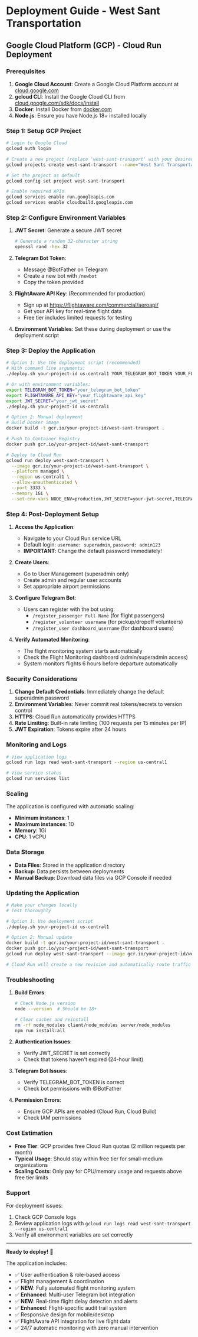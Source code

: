 # Deployment Guide - West Sant Transportation

## Google Cloud Platform (GCP) - Cloud Run Deployment

### Prerequisites

1. **Google Cloud Account**: Create a Google Cloud Platform account at [cloud.google.com](https://cloud.google.com)
2. **gcloud CLI**: Install the Google Cloud CLI from [cloud.google.com/sdk/docs/install](https://cloud.google.com/sdk/docs/install)
3. **Docker**: Install Docker from [docker.com](https://docker.com)
4. **Node.js**: Ensure you have Node.js 18+ installed locally

### Step 1: Setup GCP Project

```bash
# Login to Google Cloud
gcloud auth login

# Create a new project (replace 'west-sant-transport' with your desired project ID)
gcloud projects create west-sant-transport --name="West Sant Transportation"

# Set the project as default
gcloud config set project west-sant-transport

# Enable required APIs
gcloud services enable run.googleapis.com
gcloud services enable cloudbuild.googleapis.com
```

### Step 2: Configure Environment Variables

1. **JWT Secret**: Generate a secure JWT secret
   ```bash
   # Generate a random 32-character string
   openssl rand -hex 32
   ```

2. **Telegram Bot Token**: 
   - Message @BotFather on Telegram
   - Create a new bot with `/newbot`
   - Copy the token provided

3. **FlightAware API Key**: (Recommended for production)
   - Sign up at https://flightaware.com/commercial/aeroapi/
   - Get your API key for real-time flight data
   - Free tier includes limited requests for testing

4. **Environment Variables**: Set these during deployment or use the deployment script

### Step 3: Deploy the Application

```bash
# Option 1: Use the deployment script (recommended)
# With command line arguments:
./deploy.sh your-project-id us-central1 YOUR_TELEGRAM_BOT_TOKEN YOUR_FLIGHTAWARE_API_KEY YOUR_JWT_SECRET

# Or with environment variables:
export TELEGRAM_BOT_TOKEN="your_telegram_bot_token"
export FLIGHTAWARE_API_KEY="your_flightaware_api_key"
export JWT_SECRET="your_jwt_secret"
./deploy.sh your-project-id us-central1

# Option 2: Manual deployment
# Build Docker image
docker build -t gcr.io/your-project-id/west-sant-transport .

# Push to Container Registry
docker push gcr.io/your-project-id/west-sant-transport

# Deploy to Cloud Run
gcloud run deploy west-sant-transport \
  --image gcr.io/your-project-id/west-sant-transport \
  --platform managed \
  --region us-central1 \
  --allow-unauthenticated \
  --port 3333 \
  --memory 1Gi \
  --set-env-vars NODE_ENV=production,JWT_SECRET=your-jwt-secret,TELEGRAM_BOT_TOKEN=your-bot-token,FLIGHTAWARE_API_KEY=your-flightaware-api-key
```

### Step 4: Post-Deployment Setup

1. **Access the Application**: 
   - Navigate to your Cloud Run service URL
   - Default login: `username: superadmin`, `password: admin123`
   - **IMPORTANT**: Change the default password immediately!

2. **Create Users**:
   - Go to User Management (superadmin only)
   - Create admin and regular user accounts
   - Set appropriate airport permissions

3. **Configure Telegram Bot**:
   - Users can register with the bot using:
     - `/register_passenger Full Name` (for flight passengers)
     - `/register_volunteer username` (for pickup/dropoff volunteers)
     - `/register_user dashboard_username` (for dashboard users)

4. **Verify Automated Monitoring**:
   - The flight monitoring system starts automatically
   - Check the Flight Monitoring dashboard (admin/superadmin access)
   - System monitors flights 6 hours before departure automatically

### Security Considerations

1. **Change Default Credentials**: Immediately change the default superadmin password
2. **Environment Variables**: Never commit real tokens/secrets to version control
3. **HTTPS**: Cloud Run automatically provides HTTPS
4. **Rate Limiting**: Built-in rate limiting (100 requests per 15 minutes per IP)
5. **JWT Expiration**: Tokens expire after 24 hours

### Monitoring and Logs

```bash
# View application logs
gcloud run logs read west-sant-transport --region us-central1

# View service status
gcloud run services list
```

### Scaling

The application is configured with automatic scaling:
- **Minimum instances**: 1
- **Maximum instances**: 10
- **Memory**: 1Gi
- **CPU**: 1 vCPU

### Data Storage

- **Data Files**: Stored in the application directory
- **Backup**: Data persists between deployments
- **Manual Backup**: Download data files via GCP Console if needed

### Updating the Application

```bash
# Make your changes locally
# Test thoroughly

# Option 1: Use deployment script
./deploy.sh your-project-id us-central1

# Option 2: Manual update
docker build -t gcr.io/your-project-id/west-sant-transport .
docker push gcr.io/your-project-id/west-sant-transport
gcloud run deploy west-sant-transport --image gcr.io/your-project-id/west-sant-transport --region us-central1

# Cloud Run will create a new revision and automatically route traffic
```

### Troubleshooting

1. **Build Errors**: 
   ```bash
   # Check Node.js version
   node --version  # Should be 18+
   
   # Clear caches and reinstall
   rm -rf node_modules client/node_modules server/node_modules
   npm run install:all
   ```

2. **Authentication Issues**:
   - Verify JWT_SECRET is set correctly
   - Check that tokens haven't expired (24-hour limit)

3. **Telegram Bot Issues**:
   - Verify TELEGRAM_BOT_TOKEN is correct
   - Check bot permissions with @BotFather

4. **Permission Errors**:
   - Ensure GCP APIs are enabled (Cloud Run, Cloud Build)
   - Check IAM permissions

### Cost Estimation

- **Free Tier**: GCP provides free Cloud Run quotas (2 million requests per month)
- **Typical Usage**: Should stay within free tier for small-medium organizations
- **Scaling Costs**: Only pay for CPU/memory usage and requests above free tier limits

### Support

For deployment issues:
1. Check GCP Console logs
2. Review application logs with `gcloud run logs read west-sant-transport --region us-central1`
3. Verify all environment variables are set correctly

---

**Ready to deploy!** 🚀

The application includes:
- ✅ User authentication & role-based access
- ✅ Flight management & coordination
- ✅ **NEW**: Fully automated flight monitoring system
- ✅ **Enhanced**: Multi-user Telegram bot integration
- ✅ **NEW**: Real-time flight delay detection and alerts
- ✅ **Enhanced**: Flight-specific audit trail system
- ✅ Responsive design for mobile/desktop
- ✅ FlightAware API integration for live flight data
- ✅ 24/7 automatic monitoring with zero manual intervention